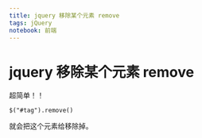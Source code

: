 ```yaml
---
title: jquery 移除某个元素 remove
tags: jQuery
notebook: 前端 
---
```

# jquery 移除某个元素 remove
超简单！！
```
$("#tag").remove()
```
就会把这个元素给移除掉。

